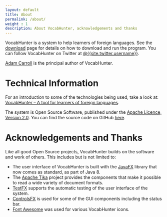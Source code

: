 ```yaml
---
layout: default
title: About
permalink: /about/
weight : 1
description: About VocabHunter, acknowledgements and thanks
---
```


VocabHunter is a system to help learners of foreign languages.  See the [download](/download) page for details on how to download and run the program.  You can follow VocabHunter on Twitter at [@{{site.twitter.username}}]({{site.twitter.link}}).

[Adam Carroll](https://github.com/AdamCarroll/) is the principal author of VocabHunter.

# Technical Information

For an introduction to some of the technologies being used, take a look at: [VocabHunter – A tool for learners of foreign languages](https://techblog.king.com/vocabhunter-a-tool-for-learners-of-foreign-languages/).

The system is Open Source Software, published under the [Apache Licence, Version 2.0](http://www.apache.org/licenses/LICENSE-2.0).  You can find the source code on GitHub [here](https://github.com/VocabHunter/VocabHunter).

# Acknowledgements and Thanks

Like all good Open Source projects, VocabHunter builds on the software and work of others.  This includes but is not limited to:

* The user interface of VocabHunter is built with the [JavaFX](http://www.oracle.com/technetwork/java/javase/overview/javafx-overview-2158620.html) library that now comes as standard, as part of Java 8.
* The [Apache Tika](https://tika.apache.org/) project provides the components that make it possible to read a wide variety of document formats.
* [TestFX](https://github.com/TestFX/TestFX) supports the automatic testing of the user interface of the system.
* [ControlsFX](http://fxexperience.com/controlsfx/) is used for some of the GUI components including the status bar.
* [Font Awesome](https://fortawesome.github.io/Font-Awesome/) was used for various VocabHunter icons.
